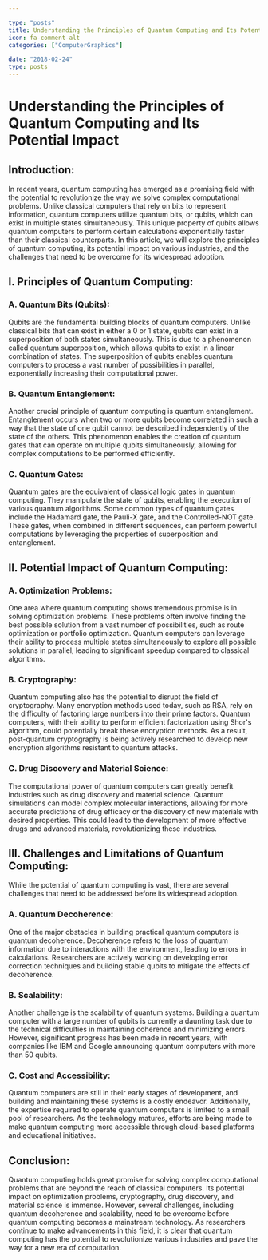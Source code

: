 ```yaml
---

type: "posts"
title: Understanding the Principles of Quantum Computing and Its Potential Impact
icon: fa-comment-alt
categories: ["ComputerGraphics"]

date: "2018-02-24"
type: posts
---
```



# Understanding the Principles of Quantum Computing and Its Potential Impact

## Introduction:

In recent years, quantum computing has emerged as a promising field with the potential to revolutionize the way we solve complex computational problems. Unlike classical computers that rely on bits to represent information, quantum computers utilize quantum bits, or qubits, which can exist in multiple states simultaneously. This unique property of qubits allows quantum computers to perform certain calculations exponentially faster than their classical counterparts. In this article, we will explore the principles of quantum computing, its potential impact on various industries, and the challenges that need to be overcome for its widespread adoption.

## I. Principles of Quantum Computing:

### A. Quantum Bits (Qubits):

Qubits are the fundamental building blocks of quantum computers. Unlike classical bits that can exist in either a 0 or 1 state, qubits can exist in a superposition of both states simultaneously. This is due to a phenomenon called quantum superposition, which allows qubits to exist in a linear combination of states. The superposition of qubits enables quantum computers to process a vast number of possibilities in parallel, exponentially increasing their computational power.

### B. Quantum Entanglement:

Another crucial principle of quantum computing is quantum entanglement. Entanglement occurs when two or more qubits become correlated in such a way that the state of one qubit cannot be described independently of the state of the others. This phenomenon enables the creation of quantum gates that can operate on multiple qubits simultaneously, allowing for complex computations to be performed efficiently.

### C. Quantum Gates:

Quantum gates are the equivalent of classical logic gates in quantum computing. They manipulate the state of qubits, enabling the execution of various quantum algorithms. Some common types of quantum gates include the Hadamard gate, the Pauli-X gate, and the Controlled-NOT gate. These gates, when combined in different sequences, can perform powerful computations by leveraging the properties of superposition and entanglement.

## II. Potential Impact of Quantum Computing:

### A. Optimization Problems:

One area where quantum computing shows tremendous promise is in solving optimization problems. These problems often involve finding the best possible solution from a vast number of possibilities, such as route optimization or portfolio optimization. Quantum computers can leverage their ability to process multiple states simultaneously to explore all possible solutions in parallel, leading to significant speedup compared to classical algorithms.

### B. Cryptography:

Quantum computing also has the potential to disrupt the field of cryptography. Many encryption methods used today, such as RSA, rely on the difficulty of factoring large numbers into their prime factors. Quantum computers, with their ability to perform efficient factorization using Shor's algorithm, could potentially break these encryption methods. As a result, post-quantum cryptography is being actively researched to develop new encryption algorithms resistant to quantum attacks.

### C. Drug Discovery and Material Science:

The computational power of quantum computers can greatly benefit industries such as drug discovery and material science. Quantum simulations can model complex molecular interactions, allowing for more accurate predictions of drug efficacy or the discovery of new materials with desired properties. This could lead to the development of more effective drugs and advanced materials, revolutionizing these industries.

## III. Challenges and Limitations of Quantum Computing:

While the potential of quantum computing is vast, there are several challenges that need to be addressed before its widespread adoption.

### A. Quantum Decoherence:

One of the major obstacles in building practical quantum computers is quantum decoherence. Decoherence refers to the loss of quantum information due to interactions with the environment, leading to errors in calculations. Researchers are actively working on developing error correction techniques and building stable qubits to mitigate the effects of decoherence.

### B. Scalability:

Another challenge is the scalability of quantum systems. Building a quantum computer with a large number of qubits is currently a daunting task due to the technical difficulties in maintaining coherence and minimizing errors. However, significant progress has been made in recent years, with companies like IBM and Google announcing quantum computers with more than 50 qubits.

### C. Cost and Accessibility:

Quantum computers are still in their early stages of development, and building and maintaining these systems is a costly endeavor. Additionally, the expertise required to operate quantum computers is limited to a small pool of researchers. As the technology matures, efforts are being made to make quantum computing more accessible through cloud-based platforms and educational initiatives.

## Conclusion:

Quantum computing holds great promise for solving complex computational problems that are beyond the reach of classical computers. Its potential impact on optimization problems, cryptography, drug discovery, and material science is immense. However, several challenges, including quantum decoherence and scalability, need to be overcome before quantum computing becomes a mainstream technology. As researchers continue to make advancements in this field, it is clear that quantum computing has the potential to revolutionize various industries and pave the way for a new era of computation.
